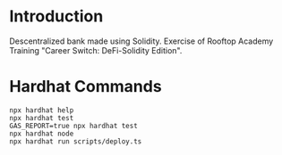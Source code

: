 # Introduction
Descentralized bank made using Solidity. Exercise of Rooftop Academy Training "Career Switch: DeFi-Solidity Edition".

# Hardhat Commands
```shell
npx hardhat help
npx hardhat test
GAS_REPORT=true npx hardhat test
npx hardhat node
npx hardhat run scripts/deploy.ts
```
